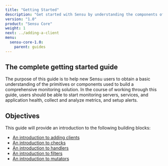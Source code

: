 ```yaml
---
title: "Getting Started"
description: "Get started with Sensu by understanding the components of a comprehensive monitoring solution: clients, checks, handlers, filters, and mutators."
version: "1.0"
product: "Sensu Core"
weight: 1
next: ../adding-a-client
menu:
  sensu-core-1.0:
    parent: guides
---
```


## The complete getting started guide

The purpose of this guide is to help new Sensu users to obtain a basic
understanding of the primitives or components used to build a comprehensive
monitoring solution. In the course of working through this guide, users should
be able to start monitoring servers, services, and application health, collect
and analyze metrics, and setup alerts.

## Objectives

This guide will provide an introduction to the following building blocks:

- [An introduction to adding clients][1]
- [An introduction to checks][2]
- [An introduction to handlers][3]
- [An introduction to filters][4]
- [An introduction to mutators][5]

[1]:  ../adding-a-client/
[2]:  ../intro-to-checks/
[3]:  ../intro-to-handlers/
[4]:  ../intro-to-filters/
[5]:  ../intro-to-mutators/
